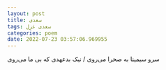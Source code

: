 ```yaml
---
layout: post
title: سعدی
tags: سعدی غزل
categories: poem
date: 2022-07-23 03:57:06.969955
---
```


سرو سیمینا به صحرا می‌روی / نیک بدعهدی که بی ما می‌روی